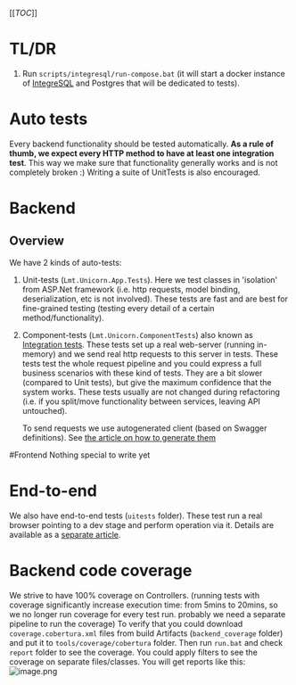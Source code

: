 [[_TOC_]]

# TL/DR
1. Run `scripts/integresql/run-compose.bat` (it will start a docker instance of [IntegreSQL](https://github.com/allaboutapps/integresql) and Postgres that will be dedicated to tests).


# Auto tests
Every backend functionality should be tested automatically.
**As a rule of thumb, we expect every HTTP method to have at least one integration test**. This way we make sure that functionality generally works and is not completely broken :)
Writing a suite of UnitTests is also encouraged.

# Backend
## Overview
We have 2 kinds of auto-tests:
1. Unit-tests (`Lmt.Unicorn.App.Tests`). Here we test classes in 'isolation' from ASP.Net framework (i.e. http requests, model binding, deserialization, etc is not involved).
These tests are fast and are best for fine-grained testing (testing every detail of a certain method/functionality).
1. Component-tests (`Lmt.Unicorn.ComponentTests`) also known as [Integration tests](https://docs.microsoft.com/en-us/aspnet/core/test/integration-tests?view=aspnetcore-6.0). These tests set up a real web-server (running in-memory) and we send real http requests to this server in tests.
These tests test the whole request pipeline and you could express a full business scenarios with these kind of tests.
They are a bit slower (compared to Unit tests), but give the maximum confidence that the system works.
These tests usually are not changed during refactoring (i.e. if you split/move functionality between services, leaving API untouched).

   To send requests we use autogenerated client (based on Swagger definitions). See [the article on how to generate them](https://dev.azure.com/prismacode/Unicorn/_wiki/wikis/Unicorn.wiki/1562/Autogenerated-clients)


#Frontend
Nothing special to write yet

# End-to-end
We also have end-to-end tests (`uitests` folder).
These test run a real browser pointing to a dev stage and perform operation via it.
Details are available as a [separate article](https://dev.azure.com/prismacode/Unicorn/_wiki/wikis/Unicorn.wiki/1122/UI-Tests).


# Backend code coverage
We strive to have 100% coverage on Controllers.
(running tests with coverage significantly increase execution time: from 5mins to 20mins, so we no longer run coverage for every test run. probably we need a separate pipeline to run the coverage)
To verify that you could download `coverage.cobertura.xml` files from build Artifacts (`backend_coverage` folder) and put it to `tools/coverage/cobertura` folder. Then run `run.bat` and check `report` folder to see the coverage. You could apply filters to see the coverage on separate files/classes.
You will get reports like this:
![image.png](/.attachments/image-e52a3825-d48b-43ab-9cb0-f5a9e3924d76.png)
